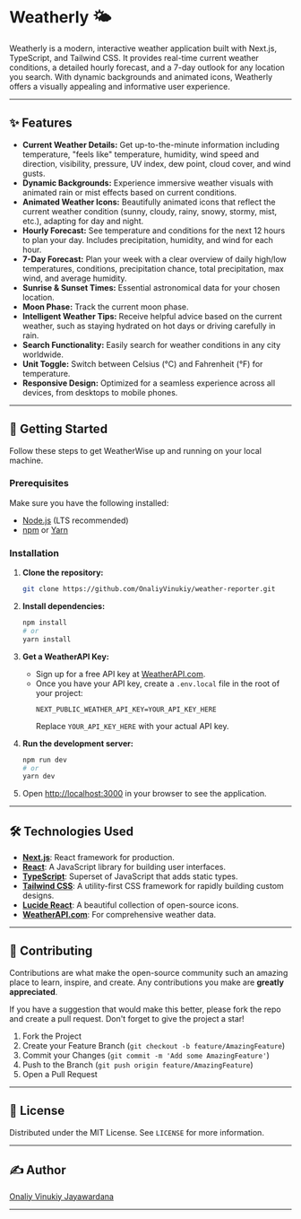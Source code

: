 # Weatherly 🌤️

[](https://opensource.org/licenses/MIT)
[](https://www.typescriptlang.org/)
[](https://nextjs.org/)
[](https://tailwindcss.com/)

Weatherly is a modern, interactive weather application built with Next.js, TypeScript, and Tailwind CSS. It provides real-time current weather conditions, a detailed hourly forecast, and a 7-day outlook for any location you search. With dynamic backgrounds and animated icons, Weatherly offers a visually appealing and informative user experience.

-----

## ✨ Features

  * **Current Weather Details:** Get up-to-the-minute information including temperature, "feels like" temperature, humidity, wind speed and direction, visibility, pressure, UV index, dew point, cloud cover, and wind gusts.
  * **Dynamic Backgrounds:** Experience immersive weather visuals with animated rain or mist effects based on current conditions.
  * **Animated Weather Icons:** Beautifully animated icons that reflect the current weather condition (sunny, cloudy, rainy, snowy, stormy, mist, etc.), adapting for day and night.
  * **Hourly Forecast:** See temperature and conditions for the next 12 hours to plan your day. Includes precipitation, humidity, and wind for each hour.
  * **7-Day Forecast:** Plan your week with a clear overview of daily high/low temperatures, conditions, precipitation chance, total precipitation, max wind, and average humidity.
  * **Sunrise & Sunset Times:** Essential astronomical data for your chosen location.
  * **Moon Phase:** Track the current moon phase.
  * **Intelligent Weather Tips:** Receive helpful advice based on the current weather, such as staying hydrated on hot days or driving carefully in rain.
  * **Search Functionality:** Easily search for weather conditions in any city worldwide.
  * **Unit Toggle:** Switch between Celsius (°C) and Fahrenheit (°F) for temperature.
  * **Responsive Design:** Optimized for a seamless experience across all devices, from desktops to mobile phones.

-----

## 🚀 Getting Started

Follow these steps to get WeatherWise up and running on your local machine.

### Prerequisites

Make sure you have the following installed:

  * [Node.js](https://nodejs.org/) (LTS recommended)
  * [npm](https://www.npmjs.com/) or [Yarn](https://yarnpkg.com/)

### Installation

1.  **Clone the repository:**

    ```bash
    git clone https://github.com/OnaliyVinukiy/weather-reporter.git
    ```

2.  **Install dependencies:**

    ```bash
    npm install
    # or
    yarn install
    ```

3.  **Get a WeatherAPI Key:**

      * Sign up for a free API key at [WeatherAPI.com](https://www.weatherapi.com/).
      * Once you have your API key, create a `.env.local` file in the root of your project:
        ```
        NEXT_PUBLIC_WEATHER_API_KEY=YOUR_API_KEY_HERE
        ```
        Replace `YOUR_API_KEY_HERE` with your actual API key.

4.  **Run the development server:**

    ```bash
    npm run dev
    # or
    yarn dev
    ```

5.  Open [http://localhost:3000](https://www.google.com/search?q=http://localhost:3000) in your browser to see the application.

-----

## 🛠️ Technologies Used

  * **[Next.js](https://nextjs.org/)**: React framework for production.
  * **[React](https://react.dev/)**: A JavaScript library for building user interfaces.
  * **[TypeScript](https://www.typescriptlang.org/)**: Superset of JavaScript that adds static types.
  * **[Tailwind CSS](https://tailwindcss.com/)**: A utility-first CSS framework for rapidly building custom designs.
  * **[Lucide React](https://lucide.dev/icons/)**: A beautiful collection of open-source icons.
  * **[WeatherAPI.com](https://www.weatherapi.com/)**: For comprehensive weather data.

-----

## 🤝 Contributing

Contributions are what make the open-source community such an amazing place to learn, inspire, and create. Any contributions you make are **greatly appreciated**.

If you have a suggestion that would make this better, please fork the repo and create a pull request. Don't forget to give the project a star\!

1.  Fork the Project
2.  Create your Feature Branch (`git checkout -b feature/AmazingFeature`)
3.  Commit your Changes (`git commit -m 'Add some AmazingFeature'`)
4.  Push to the Branch (`git push origin feature/AmazingFeature`)
5.  Open a Pull Request

-----

## 📄 License

Distributed under the MIT License. See `LICENSE` for more information.

-----

## ✍️ Author

[Onaliy Vinukiy Jayawardana](https://github.com/OnaliyVinukiy)

-----
